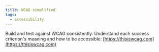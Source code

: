 ```yaml
---
title: WCAG simplified
tags:
  - accessibility
---
```


Build and test against WCAG consistently. Understand each success criterion's meaning and how to be accessible: [https://thisiswcag.com](https://thisiswcag.com)

